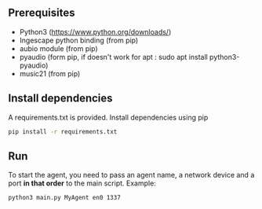 ## Prerequisites

- Python3 (https://www.python.org/downloads/)
- Ingescape python binding (from pip)
- aubio module (from pip)
- pyaudio (form pip, if doesn't work for apt : sudo apt install python3-pyaudio)
- music21 (from pip)

## Install dependencies

A requirements.txt is provided. Install dependencies using pip

```bash
pip install -r requirements.txt
```

## Run

To start the agent, you need to pass an agent name, a network device and a port **in that order** to the main script.
Example:

```bash
python3 main.py MyAgent en0 1337
```

